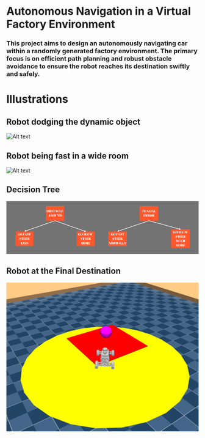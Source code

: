 # Autonomous Navigation in a Virtual Factory Environment

### This project aims to design an autonomously navigating car within a randomly generated factory environment. The primary focus is on efficient path planning and robust obstacle avoidance to ensure the robot reaches its destination swiftly and safely.

# Illustrations

## Robot dodging the dynamic object

![Alt text](/videos/dodge_gif.gif)

## Robot being fast in a wide room

![Alt text](/videos/fast_gif.gif)

## Decision Tree

![Alt text](/images/decision_tree.png)

## Robot at the Final Destination

![Alt text](/images/final_destination.png)
